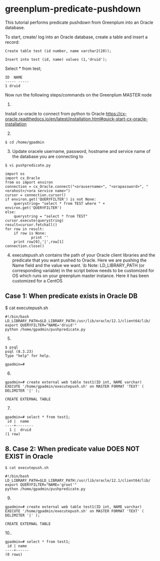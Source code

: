 # greenplum-predicate-pushdown

This tutorial performs predicate pushdown from Greenplum into an Oracle database.

To start, create/ log into an Oracle database, create a table and insert a record:
 
`Create table test (id number, name varchar2(20));`

`Insert into test (id, name) values (1,'druid');`

Select * from test;
```
ID  NAME                
----- -----
1 druid           	
```

Now run the following steps/commands on the Greenplum MASTER node

1.

Install cx-oracle to connect from python to Oracle
https://cx-oracle.readthedocs.io/en/latest/installation.html#quick-start-cx-oracle-installation 

2.
 
`$ cd /home/gpadmin`
 
3. Update oracele username, password, hostname and service name of the database you are connecting to
 
`$ vi pushpredicate.py `

```
import os
import cx_Oracle
from os import environ
connection = cx_Oracle.connect("<orausername>", "<orapassword>", "<orahost>/<ora service name>")
cursor = connection.cursor()
if environ.get('QUERYFILTER') is not None:
	querystring= "select * from TEST where " + environ.get('QUERYFILTER')
else:
	querystring = "select * from TEST"
cursor.execute(querystring)
result=cursor.fetchall()
for row in result:
	if row is None:
    		print ''
	print row[0],'|',row[1]
connection.close()
```

4. executepush.sh contains the path of your Oracle client libraries and the predicate that you want pushed to Oracle.
Here we are pushing the Name field and the value we want. \b
Note: LD_LIBRARY_PATH (or corresponding variable) in the script below needs to be customized for OS which runs on your greenplum master instance. Here it has been customized for a CentOS

## Case 1: When predicate exists in Oracle DB

$ cat executepush.sh 

```
#!/bin/bash
LD_LIBRARY_PATH=$LD_LIBRARY_PATH:/usr/lib/oracle/12.1/client64/lib/
export QUERYFILTER="NAME='druid'"
python /home/gpadmin/pushpredicate.py
 ```
5.
```
$ psql
psql (8.3.23)
Type "help" for help.
 
gpadmin=#
``` 
6.
```
gpadmin=# create external web table test1(ID int, NAME varchar) EXECUTE '/home/gpadmin/executepush.sh' on MASTER FORMAT 'TEXT' ( DELIMITER '|' );
 
CREATE EXTERNAL TABLE
 ```
 7.
``` 
gpadmin=# select * from test1;
 id |  name 
----+--------
  1 |  druid
(1 row)
 ```
## 8. Case 2: When predicate value DOES NOT EXIST in Oracle 
 
`$ cat executepush.sh `
``` 
#!/bin/bash
LD_LIBRARY_PATH=$LD_LIBRARY_PATH:/usr/lib/oracle/12.1/client64/lib/
export QUERYFILTER="NAME='groot'"
python /home/gpadmin/pushpredicate.py
 ```
9.
```
gpadmin=# create external web table test1(ID int, NAME varchar) EXECUTE '/home/gpadmin/executepush.sh' on MASTER FORMAT 'TEXT' ( DELIMITER '|' );
 
CREATE EXTERNAL TABLE
``` 
10..
``` 
gpadmin=# select * from test1;
 id | name
----+------
(0 rows)
```
